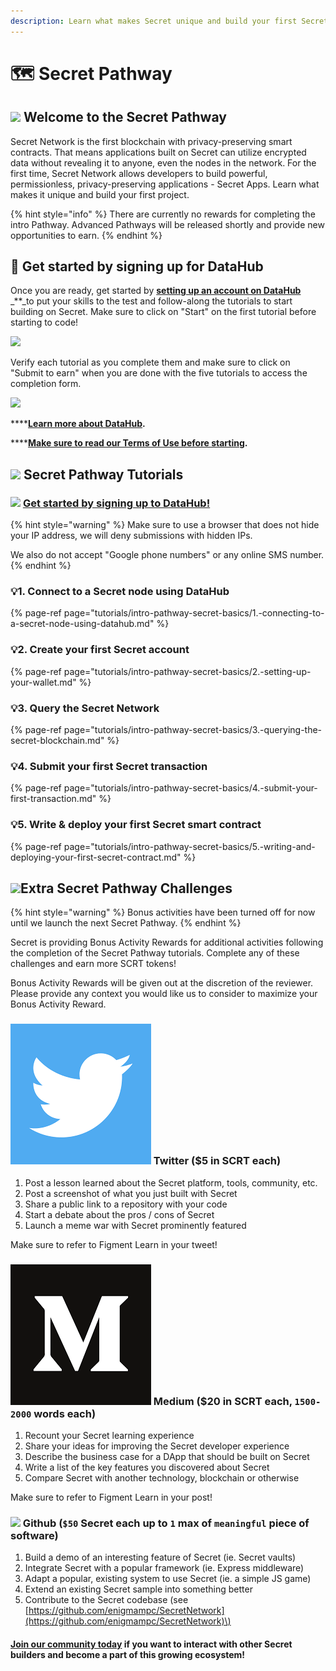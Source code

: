 ```yaml
---
description: Learn what makes Secret unique and build your first Secret smart contract
---
```


# 🗺 Secret Pathway

## ![](../../.gitbook/assets/logo1.png) Welcome to the Secret Pathway

Secret Network is the first blockchain with privacy-preserving smart contracts. That means applications built on Secret can utilize encrypted data without revealing it to anyone, even the nodes in the network. For the first time, Secret Network allows developers to build powerful, permissionless, privacy-preserving applications - Secret Apps. Learn what makes it unique and build your first project.

{% hint style="info" %}
There are currently no rewards for completing the intro Pathway. Advanced Pathways will be released shortly and provide new opportunities to earn.
{% endhint %}

## 🏁 Get started by signing up for DataHub

Once you are ready, get started by [**setting up an account on DataHub**](https://datahub.figment.io/sign_up?service=secret) _\*\*_to put your skills to the test and follow-along the tutorials to start building on Secret. Make sure to click on "Start" on the first tutorial before starting to code!

![](../../.gitbook/assets/imageedit_4_5048908067.png)

Verify each tutorial as you complete them and make sure to click on "Submit to earn" when you are done with the five tutorials to access the completion form.

![](../../.gitbook/assets/imageedit_6_4212229458.jpg)

\*\*\*\*[**Learn more about DataHub**](https://learn.figment.io/guides/datahub-products)**.**

\*\*\*\*[**Make sure to read our Terms of Use before starting**](https://learn.datahub.figment.io/terms-of-use)**.**

## ![](../../.gitbook/assets/logo1.png) Secret Pathway Tutorials

### ![](../../.gitbook/assets/vhhp1wl4_400x400-1-.jpg) [Get started by signing up to DataHub!](https://datahub.figment.io/sign_up?service=secret)

{% hint style="warning" %}
Make sure to use a browser that does not hide your IP address, we will deny submissions with hidden IPs.

We also do not accept "Google phone numbers" or any online SMS number.
{% endhint %}

### 💡1. Connect to a Secret node using DataHub

{% page-ref page="tutorials/intro-pathway-secret-basics/1.-connecting-to-a-secret-node-using-datahub.md" %}

### 💡2. Create your first Secret account

{% page-ref page="tutorials/intro-pathway-secret-basics/2.-setting-up-your-wallet.md" %}

### 💡3. Query the Secret Network

{% page-ref page="tutorials/intro-pathway-secret-basics/3.-querying-the-secret-blockchain.md" %}

### 💡4. Submit your first Secret transaction

{% page-ref page="tutorials/intro-pathway-secret-basics/4.-submit-your-first-transaction.md" %}

### 💡5. Write & deploy your first Secret smart contract

{% page-ref page="tutorials/intro-pathway-secret-basics/5.-writing-and-deploying-your-first-secret-contract.md" %}

## ![](../../.gitbook/assets/logo1.png)Extra Secret Pathway Challenges

{% hint style="warning" %}
Bonus activities have been turned off for now until we launch the next Secret Pathway.
{% endhint %}

Secret is providing Bonus Activity Rewards for additional activities following the completion of the Secret Pathway tutorials. Complete any of these challenges and earn more SCRT tokens!

Bonus Activity Rewards will be given out at the discretion of the reviewer. Please provide any context you would like us to consider to maximize your Bonus Activity Reward.

### ![](../../.gitbook/assets/download-6-1-%20%281%29%20%286%29.png) Twitter \($5 in SCRT each\)

1. Post a lesson learned about the Secret platform, tools, community, etc.
2. Post a screenshot of what you just built with Secret
3. Share a public link to a repository with your code
4. Start a debate about the pros / cons of Secret
5. Launch a meme war with Secret prominently featured

Make sure to refer to Figment Learn in your tweet!

### ![](../../.gitbook/assets/download-7-1-%20%281%29%20%285%29.png) Medium \($20 in SCRT each, `1500-2000` words each\)

1. Recount your Secret learning experience
2. Share your ideas for improving the Secret developer experience
3. Describe the business case for a DApp that should be built on Secret
4. Write a list of the key features you discovered about Secret
5. Compare Secret with another technology, blockchain or otherwise

Make sure to refer to Figment Learn in your post!

### ![](../../.gitbook/assets/github-square-512.png) Github \(`$50` Secret each up to `1` max of `meaningful` piece of software\)

1. Build a demo of an interesting feature of Secret \(ie. Secret vaults\)
2. Integrate Secret with a popular framework \(ie. Express middleware\)
3. Adapt a popular, existing system to use Secret \(ie. a simple JS game\)
4. Extend an existing Secret sample into something better 
5. Contribute to the Secret codebase \(see [https://github.com/enigmampc/SecretNetwork](https://github.com/enigmampc/SecretNetwork)\)

#### [Join our community today](https://discord.gg/PtkKz5) if you want to interact with other Secret builders and become a part of this growing ecosystem!

